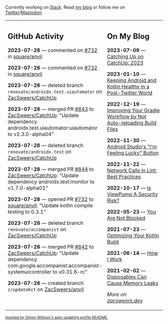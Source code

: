 Currently working on [Slack](https://slack.com/). Read [my blog](https://zacsweers.dev/) or follow me on [Twitter](https://twitter.com/ZacSweers)/[Mastodon](https://hachyderm.io/@ZacSweers).

<table><tr><td valign="top" width="60%">

## GitHub Activity
<!-- githubActivity starts -->
**2023-07-28** — commented on [#732](https://github.com/square/anvil/pull/732#issuecomment-1656351669) in [square/anvil](https://github.com/square/anvil)

**2023-07-28** — commented on [#732](https://github.com/square/anvil/pull/732#issuecomment-1655110883) in [square/anvil](https://github.com/square/anvil)

**2023-07-28** — deleted branch `renovate/androidx.test.uiautomator` on [ZacSweers/CatchUp](https://github.com/ZacSweers/CatchUp)

**2023-07-28** — merged PR [#843](https://github.com/ZacSweers/CatchUp/pull/843) to [ZacSweers/CatchUp](https://github.com/ZacSweers/CatchUp): "Update dependency androidx.test.uiautomator:uiautomator to v2.3.0-alpha04"

**2023-07-28** — deleted branch `renovate/androidx.test` on [ZacSweers/CatchUp](https://github.com/ZacSweers/CatchUp)

**2023-07-28** — merged PR [#844](https://github.com/ZacSweers/CatchUp/pull/844) to [ZacSweers/CatchUp](https://github.com/ZacSweers/CatchUp): "Update dependency androidx.test:monitor to v1.7.0-alpha01"

**2023-07-28** — opened PR [#732](https://github.com/square/anvil/pull/732) to [square/anvil](https://github.com/square/anvil): "Update kotlin compile testing to 0.3.1"

**2023-07-28** — deleted branch `renovate/accompanist` on [ZacSweers/CatchUp](https://github.com/ZacSweers/CatchUp)

**2023-07-28** — merged PR [#842](https://github.com/ZacSweers/CatchUp/pull/842) to [ZacSweers/CatchUp](https://github.com/ZacSweers/CatchUp): "Update dependency com.google.accompanist:accompanist-systemuicontroller to v0.31.6-rc"

**2023-07-28** — created branch `z/updateKct` on [ZacSweers/anvil](https://github.com/ZacSweers/anvil)
<!-- githubActivity ends -->
</td><td valign="top" width="40%">

## On My Blog
<!-- blog starts -->
**2023-07-09** — [Catching Up on CatchUp: 2023](https://www.zacsweers.dev/catching-up-on-catchup-2023/)

**2023-01-10** — [Keeping Android and Kotlin Healthy in a Post-Twitter World](https://www.zacsweers.dev/keeping-android-healthy/)

**2022-12-19** — [Improving Your Gradle Workflow by Not Auto-reloading Build Files](https://www.zacsweers.dev/improving-your-workflow-by-not-auto-reloading-build-files/)

**2022-11-30** — [Android Studio's "I'm Feeling Lucky" Button](https://www.zacsweers.dev/android-studios-im-feeling-lucky-button/)

**2022-11-22** — [Network Calls in Lint: Best Practices](https://www.zacsweers.dev/network-calls-in-lint-best-practices/)

**2022-10-17** — [Is ViewPump A Security Risk?](https://www.zacsweers.dev/is-viewpump-a-security-risk/)

**2022-05-23** — [You Are Not Blocked](https://www.zacsweers.dev/you-are-not-blocked/)

**2021-07-23** — [Optimizing Your Kotlin Build](https://www.zacsweers.dev/optimizing-your-kotlin-build/)

**2021-06-14** — [How I Work](https://www.zacsweers.dev/how-i-work/)

**2021-02-02** — [Disposables Can Cause Memory Leaks](https://www.zacsweers.dev/disposables-can-cause-memory-leaks/)
<!-- blog ends -->
_More on [zacsweers.dev](https://zacsweers.dev/)_
</td></tr></table>

<sub><a href="https://simonwillison.net/2020/Jul/10/self-updating-profile-readme/">Inspired by Simon Willison's auto-updating profile README.</a></sub>